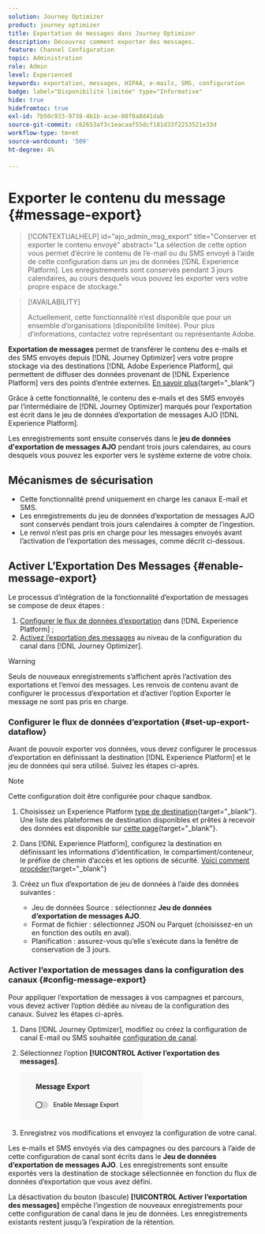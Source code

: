 ```yaml
---
solution: Journey Optimizer
product: journey optimizer
title: Exportation de messages dans Journey Optimizer
description: Découvrez comment exporter des messages.
feature: Channel Configuration
topic: Administration
role: Admin
level: Experienced
keywords: exportation, messages, HIPAA, e-mails, SMS, configuration
badge: label="Disponibilité limitée" type="Informative"
hide: true
hidefromtoc: true
exl-id: 7b50c933-9738-4b1b-acae-08f0a8d41dab
source-git-commit: c62653af3c1eacaaf55dcf181d33f2253521e33d
workflow-type: tm+mt
source-wordcount: '509'
ht-degree: 4%

---
```


# Exporter le contenu du message {#message-export}

>[!CONTEXTUALHELP]
>id="ajo_admin_msg_export"
>title="Conserver et exporter le contenu envoyé"
>abstract="La sélection de cette option vous permet d’écrire le contenu de l’e-mail ou du SMS envoyé à l’aide de cette configuration dans un jeu de données [!DNL Experience Platform]. Les enregistrements sont conservés pendant 3 jours calendaires, au cours desquels vous pouvez les exporter vers votre propre espace de stockage."

>[!AVAILABILITY]
>
>Actuellement, cette fonctionnalité n’est disponible que pour un ensemble d’organisations (disponibilité limitée). Pour plus d’informations, contactez votre représentant ou représentante Adobe.

**Exportation de messages** permet de transférer le contenu des e-mails et des SMS envoyés depuis [!DNL Journey Optimizer] vers votre propre stockage via des destinations [!DNL Adobe Experience Platform], qui permettent de diffuser des données provenant de [!DNL Experience Platform] vers des points d’entrée externes. [En savoir plus](https://experienceleague.adobe.com/fr/docs/experience-platform/destinations/home){target="_blank"}

Grâce à cette fonctionnalité, le contenu des e-mails et des SMS envoyés par l’intermédiaire de [!DNL Journey Optimizer] marqués pour l’exportation est écrit dans le jeu de données d’exportation de messages AJO [!DNL Experience Platform]&#x200B;**&#x200B;**.

Les enregistrements sont ensuite conservés dans le **jeu de données d&#39;exportation de messages AJO** pendant trois jours calendaires, au cours desquels vous pouvez les exporter vers le système externe de votre choix.
<!--
## Terminology

* **[!DNL Experience Platform] destinations** - Framework to deliver data out of Experience Platform into external endpoints. [Learn more](https://experienceleague.adobe.com/en/docs/experience-platform/destinations/home){target="_blank"}
* **AJO Message Export Dataset** - An [!DNL Experience Platform] dataset which stores the message content of email and SMS messages sent via [!DNL Journey Optimizer] which have been marked for export.
* **Retention**: Records in the AJO Message Export Dataset are retained for 3 calendar days from ingestion.-->

## Mécanismes de sécurisation

* Cette fonctionnalité prend uniquement en charge les canaux E-mail et SMS.
* Les enregistrements du jeu de données d’exportation de messages AJO sont conservés pendant trois jours calendaires à compter de l’ingestion.
* Le renvoi n’est pas pris en charge pour les messages envoyés avant l’activation de l’exportation des messages, comme décrit ci-dessous.

## Activer L’Exportation Des Messages {#enable-message-export}

Le processus d’intégration de la fonctionnalité d’exportation de messages se compose de deux étapes :

1. [Configurer le flux de données d’exportation](#set-up-export-dataflow) dans [!DNL Experience Platform] ;
1. [Activez l’exportation des messages](#config-message-export) au niveau de la configuration du canal dans [!DNL Journey Optimizer].

>[!WARNING]
>
>Seuls de nouveaux enregistrements s’affichent après l’activation des exportations et l’envoi des messages. Les renvois de contenu avant de configurer le processus d’exportation et d’activer l’option Exporter le message ne sont pas pris en charge.

### Configurer le flux de données d’exportation {#set-up-export-dataflow}

Avant de pouvoir exporter vos données, vous devez configurer le processus d’exportation en définissant la destination [!DNL Experience Platform] et le jeu de données qui sera utilisé. Suivez les étapes ci-après.

>[!NOTE]
>
>Cette configuration doit être configurée pour chaque sandbox.

1. Choisissez un Experience Platform [type de destination](https://experienceleague.adobe.com/en/docs/experience-platform/destinations/destination-types){target="_blank"}. Une liste des plateformes de destination disponibles et prêtes à recevoir des données est disponible sur [cette page](https://experienceleague.adobe.com/en/docs/experience-platform/destinations/catalog/overview){target="_blank"}.

1. Dans [!DNL Experience Platform], configurez la destination en définissant les informations d’identification, le compartiment/conteneur, le préfixe de chemin d’accès et les options de sécurité. [Voici comment procéder](https://experienceleague.adobe.com/en/docs/experience-platform/destinations/ui/activate/export-datasets){target="_blank"}

1. Créez un flux d’exportation de jeu de données à l’aide des données suivantes :

   * Jeu de données Source : sélectionnez **Jeu de données d’exportation de messages AJO**.
   * Format de fichier : sélectionnez JSON ou Parquet (choisissez-en un en fonction des outils en aval).
   * Planification : assurez-vous qu’elle s’exécute dans la fenêtre de conservation de 3 jours.

### Activer l’exportation de messages dans la configuration des canaux {#config-message-export}

Pour appliquer l’exportation de messages à vos campagnes et parcours, vous devez activer l’option dédiée au niveau de la configuration des canaux. Suivez les étapes ci-après.

1. Dans [!DNL Journey Optimizer], modifiez ou créez la configuration de canal E-mail ou SMS souhaitée [configuration de canal](channel-surfaces.md#create-channel-surface).

1. Sélectionnez l’option **[!UICONTROL Activer l’exportation des messages]**.

   ![](assets/config-message-export.png)

1. Enregistrez vos modifications et envoyez la configuration de votre canal.

Les e-mails et SMS envoyés via des campagnes ou des parcours à l’aide de cette configuration de canal sont écrits dans le **Jeu de données d’exportation de messages AJO**. Les enregistrements sont ensuite exportés vers la destination de stockage sélectionnée en fonction du flux de données d’exportation que vous avez défini.

La désactivation du bouton (bascule) **[!UICONTROL Activer l’exportation des messages]** empêche l’ingestion de nouveaux enregistrements pour cette configuration de canal dans le jeu de données. Les enregistrements existants restent jusqu’à l’expiration de la rétention.
